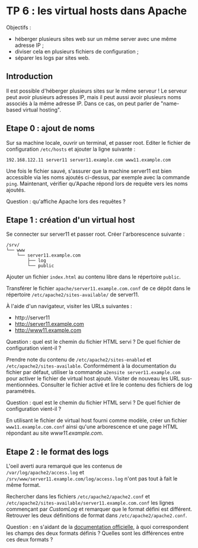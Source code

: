 # TP 6 : les virtual hosts dans Apache

Objectifs :

- héberger plusieurs sites web sur un même server avec une même adresse IP ;
- diviser cela en plusieurs fichiers de configuration ;
- séparer les logs par sites web.

## Introduction

Il est possible d'héberger plusieurs sites sur le même serveur ! Le serveur
peut avoir plusieurs adresses IP, mais il peut aussi avoir plusieurs noms
associés à la même adresse IP. Dans ce cas, on peut parler de "name-based
virtual hosting".

## Etape 0 : ajout de noms

Sur sa machine locale, ouvrir un terminal, et passer root. Editer le fichier de
configuration `/etc/hosts` et ajouter la ligne suivante :

```
192.168.122.11 server11 server11.example.com www11.example.com
```

Une fois le fichier sauvé, s'assurer que la machine server11 est bien
accessible via les noms ajoutés ci-dessus, par exemple avec la commande `ping`.
Maintenant, vérifier qu'Apache répond lors de requête vers les noms ajoutés.

Question : qu'affiche Apache lors des requêtes ?

## Etape 1 : création d'un virtual host

Se connecter sur server11 et passer root. Créer l'arborescence suivante :

```
/srv/
└── www
    └── server11.example.com
        ├── log
        └── public
```

Ajouter un fichier `index.html` au contenu libre dans le répertoire `public`.

Transférer le fichier `apache/server11.example.com.conf` de ce dépôt dans le
répertoire `/etc/apache2/sites-available/` de server11.

À l'aide d'un navigateur, visiter les URLs suivantes :
- http://server11
- http://server11.example.com
- http://www11.example.com

Question : quel est le chemin du fichier HTML servi ? De quel fichier de
configuration vient-il ?

Prendre note du contenu de `/etc/apache2/sites-enabled` et
`/etc/apache2/sites-available`.
Conformément à la documentation du fichier par défaut, utiliser la commande
`a2ensite server11.example.com` pour activer le fichier de virtual host ajouté.
Visiter de nouveau les URL sus-mentionnées. Consulter le fichier activé et lire
le contenu des fichiers de log paramétrés.

Question : quel est le chemin du fichier HTML servi ? De quel fichier de
configuration vient-il ? 

En utilisant le fichier de virtual host fourni comme modèle, créer un fichier
`www11.example.com.conf` ainsi qu'une arborescence et une page HTML répondant
au site *www11.example.com*.

## Etape 2 : le format des logs

L'oeil averti aura remarqué que les contenus de `/var/log/apache2/access.log`
et `/srv/www/server11.example.com/log/access.log` n'ont pas tout à fait le même
format.

Rechercher dans les fichiers `/etc/apache2/apache2.conf` et
`/etc/apache2/sites-available/server11.example.com.conf` les lignes commençant
par *CustomLog* et remarquer que le format défini est différent. Retrouver les
deux définitions de format dans `/etc/apache2/apache2.conf`.

Question : en s'aidant de la [documentation
officielle](https://httpd.apache.org/docs/2.4/fr/mod/mod_log_config.html#formats),
à quoi correspondent les champs des deux formats définis ? Quelles sont les
différences entre ces deux formats ?

